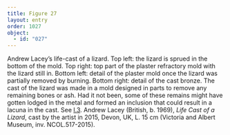 ```yaml
---
title: Figure 27
layout: entry
order: 1027
object:
  - id: "027"
---
```


Andrew Lacey’s life-cast of a lizard. Top left: the lizard is sprued in the bottom of the mold. Top right: top part of the plaster refractory mold with the lizard still in. Bottom left: detail of the plaster mold once the lizard was partially removed by burning. Bottom right: detail of the cast bronze. The cast of the lizard was made in a mold designed in parts to remove any remaining bones or ash. Had it not been, some of these remains might have gotten lodged in the metal and formed an inclusion that could result in a lacuna in the cast. See [I.3](/vol-1/3/). Andrew Lacey (British, b. 1969), *Life Cast of a Lizard*, cast by the artist in 2015, Devon, UK, L. 15 cm (Victoria and Albert Museum, inv. NCOL.517-2015).

